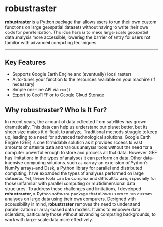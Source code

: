 # robustraster

**robustraster** is a Python package that allows users to run their own custom functions on large geospatial datasets without having to write their own code for parallelization. The idea here is to make large-scale geospatial data analysis more accessible, lowering the barrier of entry for users not familiar with advanced computing techniques.

---

## Key Features

- Supports Google Earth Engine and (eventually) local rasters
- Auto-tunes your function to the resources available on your machine (if necessary)
- Simple one-line API via `run()`
- Export to GeoTIFF or to Google Cloud Storage

## Why robustraster? Who Is It For?

In recent years, the amount of data collected from satellites has grown dramatically. This data can help us understand our planet better, but its sheer size makes it difficult to analyze. Traditional methods struggle to keep up, leading to a need for advanced technological solutions. Google Earth Engine (GEE) is one formidable solution as it provides access to vast amounts of satellite data and various analysis tools without the need for a computer powerful enough to store and process all that data. However, GEE has limitations in the types of analyses it can perform on data. Other data-intensive computing solutions, such as xarray–an extension of Python’s NumPy arrays–and Dask, a Python library for parallel and distributed computing, have expanded the types of analyses performed on large datasets. Yet, these tools can be complex and difficult to use, especially for those unfamiliar with parallel computing or multidimensional data structures. To address these challenges and limitations, I developed **robustraster**, a Python software package that allows users to run custom analyses on large data using their own computers. Designed with accessibility in mind, **robustraster** removes the need to understand parallelization or array-based data models. It aims to empower data scientists, particularly those without advancing computing backgrounds, to work with large-scale data more effectively.